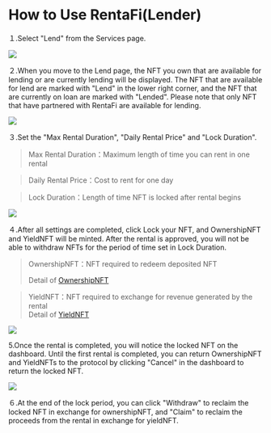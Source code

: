 # How to Use RentaFi(Lender)

１.Select "Lend" from the Services page.

![](../../.gitbook/assets/howToUseRilascio\_加筆修正-07.png)

２.When you move to the Lend page, the NFT you own that are available for lending or are currently lending will be displayed. The NFT that are available for lend are marked with "Lend" in the lower right corner, and the NFT that are currently on loan are marked with "Lended". Please note that only NFT that have partnered with RentaFi are available for lending.

![](../../.gitbook/assets/howToUseRilascio\_加筆修正-08.png)

３.Set the "Max Rental Duration", "Daily Rental Price" and "Lock Duration".

> Max Rental Duration：Maximum length of time you can rent in one rental

> Daily Rental Price：Cost to rent for one day

> Lock Duration：Length of time NFT is locked after rental begins

![](../../.gitbook/assets/howToUseRilascio\_step-09.png)

４.After all settings are completed, click Lock your NFT, and OwnershipNFT and YieldNFT will be minted. After the rental is approved, you will not be able to withdraw NFTs for the period of time set in Lock Duration.

> OwnershipNFT：NFT required to redeem deposited NFT
>
> Detail of [OwnershipNFT](https://www.notion.so/GitBookDocument-9c75d920a3be4379aae86aa37af2347a)

> YieldNFT：NFT required to exchange for revenue generated by the rental\
> &#x20;Detail of [YieldNFT](https://www.notion.so/GitBookDocument-9c75d920a3be4379aae86aa37af2347a)

![](<../../.gitbook/assets/howToUseRilascio\_step-10 (1).png>)

5.Once the rental is completed, you will notice the locked NFT on the dashboard. Until the first rental is completed, you can return OwnershipNFT and YieldNFTs to the protocol by clicking "Cancel" in the dashboard to return the locked NFT.

![](../../.gitbook/assets/howToUseRilascio\_加筆修正-09.png)

６.At the end of the lock period, you can click "Withdraw" to reclaim the locked NFT in exchange for ownershipNFT, and "Claim" to reclaim the proceeds from the rental in exchange for yieldNFT.

